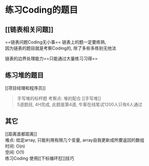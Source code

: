 
# 练习Coding的题目



## [[链表相关问题]]

==链表问题Coding无小事==
链表上的题一定要练熟,   
因为链表的题目就是考察Coding的, 除了多些多练别无他法   

链表的边界处理能力==只能通过大量练习习得==


## 练习堆的题目
[[项目经理和程序员]]
>手写堆的标杆题
考察点: 堆的配合 [[手写堆]]  
5道题目, 4H完成, 此题是第4道, 牛客在线笔试1200人只有6人通过

## 其它

[[距离首都距离]]  
难点: 给定array, 只能利用有限几个变量, array自我更新成所要返回的数组  
时间: O(n)  
空间: O(1)  
练习Coding
使用[[下标循环怼]]技巧



